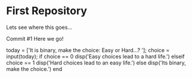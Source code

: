# First Repository
Lets see where this goes...

Commit #1 
Here we go!

today = ['It is binary, make the choice: Easy or Hard...? '];
choice = input(today);
if choice == 0
    disp('Easy choices lead to a hard life.')
elseif choice == 1
    disp('Hard choices lead to an easy life.')
else
    disp('Its binary, make the choice.')
end
